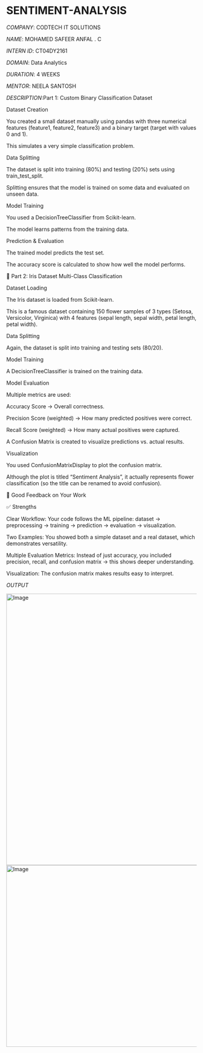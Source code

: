 # SENTIMENT-ANALYSIS

*COMPANY*: CODTECH IT SOLUTIONS

*NAME*: MOHAMED SAFEER ANFAL . C

*INTERN ID*: CT04DY2161

*DOMAIN*: Data Analytics

*DURATION*: 4 WEEKS

*MENTOR*: NEELA SANTOSH

*DESCRIPTION*:Part 1: Custom Binary Classification Dataset

Dataset Creation

You created a small dataset manually using pandas with three numerical features (feature1, feature2, feature3) and a binary target (target with values 0 and 1).

This simulates a very simple classification problem.

Data Splitting

The dataset is split into training (80%) and testing (20%) sets using train_test_split.

Splitting ensures that the model is trained on some data and evaluated on unseen data.

Model Training

You used a DecisionTreeClassifier from Scikit-learn.

The model learns patterns from the training data.

Prediction & Evaluation

The trained model predicts the test set.

The accuracy score is calculated to show how well the model performs.

🔹 Part 2: Iris Dataset Multi-Class Classification

Dataset Loading

The Iris dataset is loaded from Scikit-learn.

This is a famous dataset containing 150 flower samples of 3 types (Setosa, Versicolor, Virginica) with 4 features (sepal length, sepal width, petal length, petal width).

Data Splitting

Again, the dataset is split into training and testing sets (80/20).

Model Training

A DecisionTreeClassifier is trained on the training data.

Model Evaluation

Multiple metrics are used:

Accuracy Score → Overall correctness.

Precision Score (weighted) → How many predicted positives were correct.

Recall Score (weighted) → How many actual positives were captured.

A Confusion Matrix is created to visualize predictions vs. actual results.

Visualization

You used ConfusionMatrixDisplay to plot the confusion matrix.

Although the plot is titled “Sentiment Analysis”, it actually represents flower classification (so the title can be renamed to avoid confusion).

📌 Good Feedback on Your Work

✅ Strengths

Clear Workflow: Your code follows the ML pipeline: dataset → preprocessing → training → prediction → evaluation → visualization.

Two Examples: You showed both a simple dataset and a real dataset, which demonstrates versatility.

Multiple Evaluation Metrics: Instead of just accuracy, you included precision, recall, and confusion matrix → this shows deeper understanding.

Visualization: The confusion matrix makes results easy to interpret.

*OUTPUT*


<img width="1229" height="717" alt="Image" src="https://github.com/user-attachments/assets/0dda4860-0c7f-48c8-aad8-6fa63fc3fd9e" />

<img width="640" height="480" alt="Image" src="https://github.com/user-attachments/assets/05ffdadd-d199-4a15-adbc-af7a9f61bb63" />

